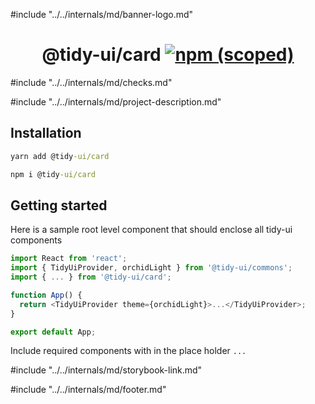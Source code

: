 #include "../../internals/md/banner-logo.md"

<h1 align="center">
  @tidy-ui/card
  <a href="https://www.npmjs.com/package/@tidy-ui/card">
    <img alt="npm (scoped)" src="https://img.shields.io/npm/v/@tidy-ui/card" />
  </a>
</h1>
#include "../../internals/md/checks.md"

#include "../../internals/md/project-description.md"

## Installation

```cmd
yarn add @tidy-ui/card
```

```cmd
npm i @tidy-ui/card
```

## Getting started

Here is a sample root level component that should enclose all tidy-ui components

```typescript
import React from 'react';
import { TidyUiProvider, orchidLight } from '@tidy-ui/commons';
import { ... } from '@tidy-ui/card';

function App() {
  return <TidyUiProvider theme={orchidLight}>...</TidyUiProvider>;
}

export default App;
```

Include required components with in the place holder `...`

#include "../../internals/md/storybook-link.md"

#include "../../internals/md/footer.md"
